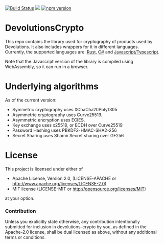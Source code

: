 [![Build Status](https://dev.azure.com/devolutions-net/Open%20Source/_apis/build/status/devolutions-crypto?branchName=master)](https://dev.azure.com/devolutions-net/Open%20Source/_build/latest?definitionId=170&branchName=master) [![](https://meritbadge.herokuapp.com/devolutions-crypto)](https://crates.io/crates/devolutions-crypto) [![npm version](https://img.shields.io/npm/v/devolutions-crypto.svg?style=flat)](https://npmjs.org/package/devolutions-crypto "View this project on npm")

# DevolutionsCrypto
This repo contains the library used for cryptography of products used by Devolutions. 
It also includes wrappers for it in different languages.  
Currently, the supported languages are: [Rust](devolutions-crypto/), [C#](wrappers/csharp/) and [Javascript/Typescript](wrappers/wasm/).

Note that the Javascript version of the library is compiled using WebAssembly, so it can run in a browser.

# Underlying algorithms
As of the current version:
 * Symmetric cryptography uses XChaCha20Poly1305
 * Asymmetric cryptography uses Curve25519.
 * Asymmetric encryption uses ECIES.
 * Key exchange uses x25519, or ECDH over Curve25519
 * Password Hashing uses PBKDF2-HMAC-SHA2-256
 * Secret Sharing uses Shamir Secret sharing over GF256

# License

This project is licensed under either of
- Apache License, Version 2.0, (LICENSE-APACHE or http://www.apache.org/licenses/LICENSE-2.0)
- MIT license (LICENSE-MIT or http://opensource.org/licenses/MIT)

at your option.

### Contribution
Unless you explicitly state otherwise, any contribution intentionally submitted for inclusion in devolutions-crypto by you, as defined in the Apache-2.0 license, shall be dual licensed as above, without any additional terms or conditions.
